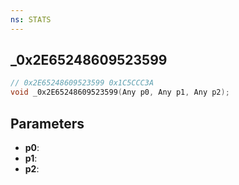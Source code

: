 ```yaml
---
ns: STATS
---
```

## _0x2E65248609523599

```c
// 0x2E65248609523599 0x1C5CCC3A
void _0x2E65248609523599(Any p0, Any p1, Any p2);
```


## Parameters
* **p0**: 
* **p1**: 
* **p2**: 

